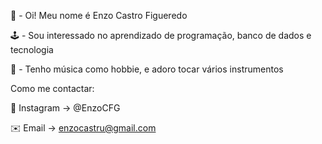 👋 - Oi! Meu nome é Enzo Castro Figueredo

🕹️ - Sou interessado no aprendizado de programação, banco de dados e tecnologia

🎵 - Tenho música como hobbie, e adoro tocar vários instrumentos

Como me contactar:

📸 Instagram -> @EnzoCFG

✉️ Email -> enzocastru@gmail.com

